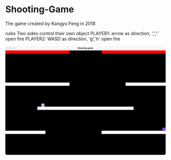 # Shooting-Game
The game created by Kangyu Feng in 2018

rules
Two sides control their own object
PLAYER1: arrow as direction, ',','.' open fire
PLAYER2: WASD as direction, 'g','h' open fire

![WechatIMG240](./WechatIMG240.jpeg)
